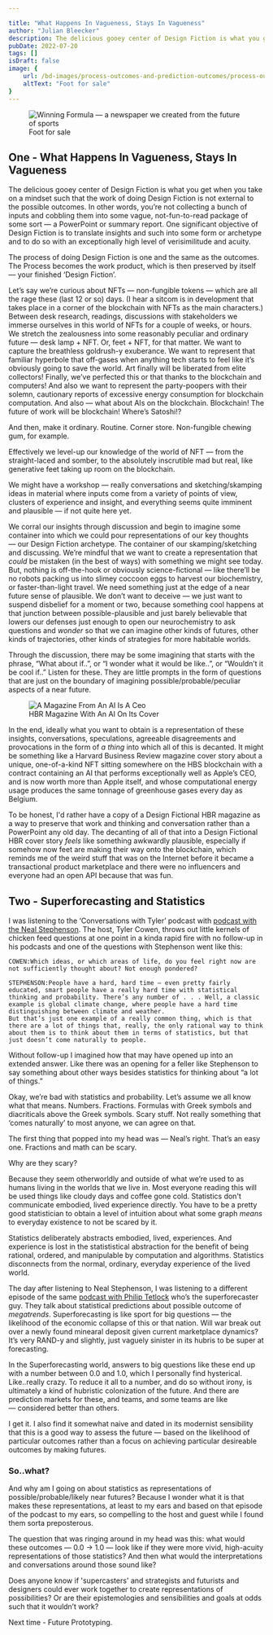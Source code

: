 ```yaml
---

title: "What Happens In Vagueness, Stays In Vagueness"
author: "Julian Bleecker"
description: The delicious gooey center of Design Fiction is what you get when you take on a mindset such that the work of doing Design Fiction is not external to the possible outcomes. In other words, you’re not collecting a bunch of inputs and cobbling them into some vague, not-fun-to-read package of some sort — a PowerPoint or summary report. One significant objective of Design Fiction is to translate insights and such into some form or archetype and to do so with an exceptionally high level of verisimilitude and acuity. 
pubDate: 2022-07-20
tags: []
isDraft: false
image: {
    url: /bd-images/process-outcomes-and-prediction-outcomes/process-outcomes-and-prediction-outcomes_8eba3e53-3cb2-4152-b2fb-5fd49fa7e86a.png,
    altText: "Foot for sale"
}
---
```

<figure>
    <img class="w-auto max-w-full h-auto md:w-full" src="/bd-images/process-outcomes-and-prediction-outcomes/process-outcomes-and-prediction-outcomes_8eba3e53-3cb2-4152-b2fb-5fd49fa7e86a.png"
         alt="Winning Formula — a newspaper we created from the future of sports"/>
    <figcaption>Foot for sale</figcaption>
</figure>
 
## One - What Happens In Vagueness, Stays In Vagueness
The delicious gooey center of Design Fiction is what you get when you take on a mindset such that the work of doing Design Fiction is not external to the possible outcomes. In other words, you’re not collecting a bunch of inputs and cobbling them into some vague, not-fun-to-read package of some sort — a PowerPoint or summary report. One significant objective of Design Fiction is to translate insights and such into some form or archetype and to do so with an exceptionally high level of verisimilitude and acuity. 

The process of doing Design Fiction is one and the same as the outcomes. The Process becomes the work product, which is then preserved by itself — your finished ‘Design Fiction’. 

Let’s say we’re curious about NFTs — non-fungible tokens — which are all the rage these (last 12 or so) days. (I hear a sitcom is in development that takes place in a corner of the blockchain with NFTs as the main characters.) Between desk research, readings, discussions with stakeholders we immerse ourselves in this world of NFTs for a couple of weeks, or hours. We stretch the zealousness into some reasonably peculiar and ordinary future — desk lamp + NFT. Or, feet + NFT, for that matter. We want to capture the breathless goldrush-y exuberance. We want to represent that familiar hyperbole that off-gases when anything tech starts to feel like it’s obviously going to save the world. Art finally will be liberated from elite collectors! Finally, we’ve perfected this or that thanks to the blockchain and computers! And also we want to represent the party-poopers with their solemn, cautionary reports of excessive energy consumption for blockchain computation. And also — what about AIs on the blockchain. Blockchain! The future of work will be blockchain! Where’s Satoshi!?

And then, make it ordinary. Routine. Corner store. Non-fungible chewing gum, for example.

Effectively we level-up our knowledge of the world of NFT — from the straight-laced and somber, to the absolutely inscrutible mad but real, like generative feet taking up room on the blockchain.

We might have a workshop — really conversations and sketching/skamping ideas in material where inputs come from a variety of points of view, clusters of experience and insight, and everything seems quite imminent and plausible — if not quite here yet. 

We corral our insights through discussion and begin to imagine some container into which we could pour representations of our key thoughts — our Design Fiction archetype. The container of our skamping/sketching and discussing. We’re mindful that we want to create a representation that _could_ be mistaken (in the best of ways) with something we might see today. But, nothing is off-the-hook or obviously science-fictional — like there’ll be no robots packing us into slimey coccoon eggs to harvest our biochemistry, or faster-than-light travel. We need something just at the edge of a near future sense of plausible. We don’t want to deceive — we just want to suspend disbelief for a moment or two, because something cool happens at that junction between possible-plausible and just barely believable that lowers our defenses just enough to open our neurochemistry to ask questions and _wonder_ so that we can imagine other kinds of futures, other kinds of trajectories, other kinds of strategies for more habitable worlds.

Through the discussion, there may be some imagining that starts with the phrase, “What about if..”, or “I wonder what it would be like..”, or “Wouldn’t it be cool if..” Listen for these. They are little prompts in the form of questions that are just on the boundary of imagining possible/probable/peculiar aspects of a near future.

<figure>
    <img class="w-auto max-w-full h-auto md:w-full" src="/bd-images/process-outcomes-and-prediction-outcomes/process-outcomes-and-prediction-outcomes_d97ab635-6fff-452f-b285-4cb011b57ad8.png"
         alt="A Magazine From An AI Is A Ceo"/>
    <figcaption>HBR Magazine With An AI On Its Cover</figcaption>
</figure>

In the end, ideally what you want to obtain is a representation of these insights, conversations, speculations, agreeable disagreements and provocations in the form of _a thing_ into which all of this is decanted. It might be something like a Harvard Business Review magazine cover story about a unique, one-of-a-kind NFT sitting somewhere on the HBS blockchain with a contract containing an AI that performs exceptionally well as Apple’s CEO, and is now worth more than Apple itself, and whose computational energy usage produces the same tonnage of greenhouse gases every day as Belgium.

To be honest, I'd rather have a copy of a Design Fictional HBR magazine as a way to preserve that work and thinking and conversation rather than a PowerPoint any old day. The decanting of all of that into a Design Fictional HBR cover story  _feels_ like something awkwardly plausible, especially if somehow now feet are making their way onto the blockchain, which reminds me of the weird stuff that was on the Internet before it became a transactional product marketplace and there were no influencers and everyone had an open API because that was fun.

## Two - Superforecasting and Statistics
I was listening to the ‘Conversations with Tyler’ podcast with [podcast with the Neal Stephenson](https://conversationswithtyler.com/episodes/neal-stephenson/).  The host, Tyler Cowen, throws out little kernels of chicken feed questions at one point in a kinda rapid fire with no follow-up in his podcasts and one of the questions with Stephenson went like this:

```
COWEN:Which ideas, or which areas of life, do you feel right now are not sufficiently thought about? Not enough pondered?

STEPHENSON:People have a hard, hard time — even pretty fairly educated, smart people have a really hard time with statistical thinking and probability. There’s any number of . . . Well, a classic example is global climate change, where people have a hard time distinguishing between climate and weather.
But that’s just one example of a really common thing, which is that there are a lot of things that, really, the only rational way to think about them is to think about them in terms of statistics, but that just doesn’t come naturally to people.
```

Without follow-up I imagined how that may have opened up into an extended answer. Like there was an opening for a feller like Stephenson to say something about other ways besides statistics for thinking about “a lot of things.”

Okay, we’re bad with statistics and probability. Let’s assume we all know what that means. Numbers. Fractions. Formulas with Greek symbols and diacriticals above the Greek symbols. Scary stuff. Not really something that ‘comes naturally’ to most anyone, we can agree on that.

The first thing that popped into my head was — Neal’s right. That’s an easy one. Fractions and math can be scary. 

Why are they scary? 

Because they seem otherworldly and outside of what we’re used to as humans living in the worlds that we live in. Most everyone reading this will be used things like cloudy days and coffee gone cold. Statistics don't communicate embodied, lived experience directly. You have to be a pretty good statistician to obtain a level of intuition about what some graph _means_ to everyday existence to not be scared by it. 

Statistics deliberately abstracts embodied, lived, experiences. And experience is lost in the statististical abstraction for the benefit of being rational, ordered, and manipulable by computation and algorithms. Statistics disconnects from the normal, ordinary, everyday experience of the lived world.

The day after listening to Neal Stephenson, I was listening to a different episode of the same [podcast with Philip Tetlock](https://conversationswithtyler.com/episodes/philip-e-tetlock/) who’s the superforecaster guy. They talk about statistical predictions about possible outcome of _megatrends_. Superforecasting is like sport for big questions — the likelihood of the economic collapse of this or that nation. Will war break out over a newly found minearal deposit given current marketplace dynamics? It’s very RAND-y and slightly, just vaguely sinister in its hubris to be super at forecasting.

In the Superforecasting world, answers to big questions like these end up with a number between 0.0 and 1.0, which I personally find hysterical. Like..really crazy. To reduce it all to a number, and do so without irony, is ultimately a kind of hubristic colonization of the future. And there are prediction markets for these, and teams, and some teams are like — considered better than others.

I get it. I also find it somewhat naive and dated in its modernist sensibility that this is a good way to assess the future — based on the likelihood of particular outcomes rather than a focus on achieving particular desireable outcomes by making futures.

### So..what?
And why am I going on about statistics as representations of possible/probable/likely near futures? Because I wonder what it is that makes these representations, at least to my ears and based on that episode of the podcast to my ears, so compelling to the host and guest while I found them sorta preposterous. 

The question that was ringing around in my head was this: what would these outcomes — 0.0 -> 1.0 — look like if they were more vivid, high-acuity representations of those statistics? And then what would the interpretations and conversations around those sound like? 

Does anyone know if 'supercasters' and strategists and futurists and designers could ever work together to create representations of possibilities? Or are their epistemologies and sensibilities and goals at odds such that it wouldn’t work?

Next time - Future Prototyping.